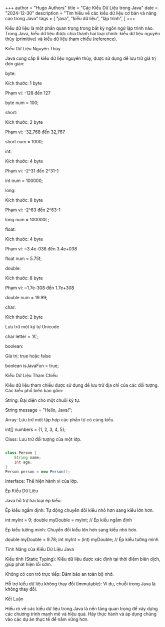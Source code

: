 +++
author = "Hugo Authors"
title = "Các Kiểu Dữ Liệu trong Java"
date = "2024-12-30"
description = "Tìm hiểu về các kiểu dữ liệu cơ bản và nâng cao trong Java"
tags = [
"java",
"kiểu dữ liệu",
"lập trình",
]
+++

Kiểu dữ liệu là một phần quan trọng trong bất kỳ ngôn ngữ lập trình nào. Trong Java, kiểu dữ liệu được chia thành hai loại chính: kiểu dữ liệu nguyên thủy (primitive) và kiểu dữ liệu tham chiếu (reference).

Kiểu Dữ Liệu Nguyên Thủy

Java cung cấp 8 kiểu dữ liệu nguyên thủy, được sử dụng để lưu trữ giá trị đơn giản:

byte:

Kích thước: 1 byte

Phạm vi: -128 đến 127

byte num = 100; 

short:

Kích thước: 2 byte

Phạm vi: -32,768 đến 32,767

short num = 1000; 

int:

Kích thước: 4 byte

Phạm vi: -2^31 đến 2^31-1

int num = 100000; 

long:

Kích thước: 8 byte

Phạm vi: -2^63 đến 2^63-1

long num = 100000L; 

float:

Kích thước: 4 byte

Phạm vi: ~3.4e-038 đến 3.4e+038

float num = 5.75f; 

double:

Kích thước: 8 byte

Phạm vi: ~1.7e-308 đến 1.7e+308

double num = 19.99; 

char:

Kích thước: 2 byte

Lưu trữ một ký tự Unicode

char letter = 'A'; 

boolean:

Giá trị: true hoặc false

boolean isJavaFun = true; 

Kiểu Dữ Liệu Tham Chiếu

Kiểu dữ liệu tham chiếu được sử dụng để lưu trữ địa chỉ của các đối tượng. Các kiểu phổ biến bao gồm:

String: Đại diện cho một chuỗi ký tự.

String message = "Hello, Java!"; 

Array: Lưu trữ một tập hợp các phần tử có cùng kiểu.

int[] numbers = {1, 2, 3, 4, 5}; 

Class: Lưu trữ đối tượng của một lớp.
```java

class Person { 
    String name; 
    int age; 
} 
Person person = new Person(); 
```
Interface: Thể hiện hành vi của lớp.

Ép Kiểu Dữ Liệu

Java hỗ trợ hai loại ép kiểu:

Ép kiểu ngầm định: Tự động chuyển đổi kiểu nhỏ hơn sang kiểu lớn hơn.

int myInt = 9; 
double myDouble = myInt; // Ép kiểu ngầm định 

Ép kiểu tường minh: Chuyển đổi kiểu lớn hơn sang kiểu nhỏ hơn.

double myDouble = 9.78; 
int myInt = (int) myDouble; // Ép kiểu tường minh 

Tính Năng của Kiểu Dữ Liệu Java

Kiểu tĩnh (Static Typing): Kiểu dữ liệu được xác định tại thời điểm biên dịch, giúp phát hiện lỗi sớm.

Không có con trỏ trực tiếp: Đảm bảo an toàn bộ nhớ.

Hỗ trợ kiểu dữ liệu không thay đổi (Immutable): Ví dụ, chuỗi trong Java là không thay đổi.

Kết Luận

Hiểu rõ về các kiểu dữ liệu trong Java là nền tảng quan trọng để xây dựng các chương trình mạnh mẽ và hiệu quả. Hãy thực hành và áp dụng chúng vào các dự án thực tế để nắm vững hơn.

